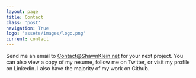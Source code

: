 ```yaml
---
layout: page
title: Contact
class: 'post'
navigation: True
logo: 'assets/images/logo.png'
current: contact
---
```



Send me an email to Contact@ShawnKlein.net for your next project. You can also view a copy of my resume, follow me on Twitter, or visit my profile on Linkedin. I also have the majority of my work on Github.
